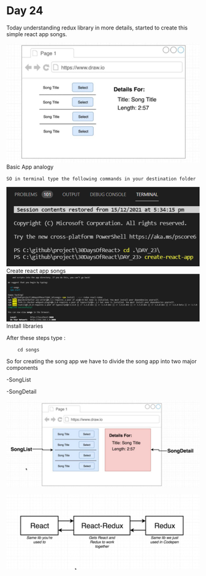 # Day 24 

Today understanding redux library in more details, started to create this simple react app songs. 

<img src ="./Assets/analogy pics/songs.jpg">Basic App analogy</img>

    SO in terminal type the following commands in your destination folder

<img src="./Assets/Terminal/create-react-app.png">Create react app songs<img>
<img src="./Assets/Terminal/redux-library.png"> Install libraries<img>

After these steps type   :
        
        cd songs

So for creating the song app we have to divide the song app into two major components

-SongList

-SongDetail

<img src ="./Assets/analogy pics/songsComponent.jpg"></img>

<img src ="./Assets/analogy pics/libraries.jpg"></img>